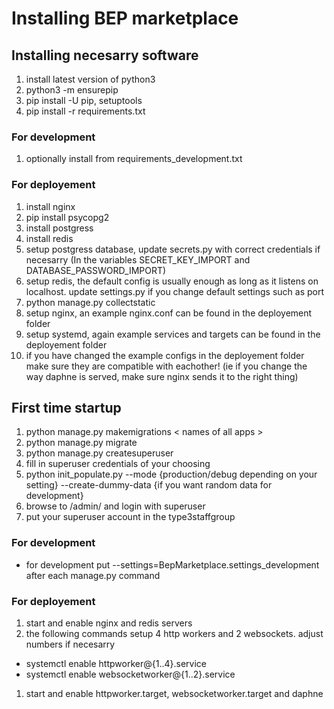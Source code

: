 # Installing BEP marketplace
## Installing necesarry software
1. install latest version of python3
1. python3 -m ensurepip
1. pip install -U pip, setuptools
1. pip install -r requirements.txt

### For development
1. optionally install from requirements_development.txt

### For deployement
1. install nginx
1. pip install psycopg2
1. install postgress
1. install redis
1. setup postgress database, update secrets.py with correct credentials if necesarry (In the variables SECRET_KEY_IMPORT and DATABASE_PASSWORD_IMPORT)
1. setup redis, the default config is usually enough as long as it listens on localhost. update settings.py if you change default settings such as port
1. python manage.py collectstatic
1. setup nginx, an example nginx.conf can be found in the deployement folder
1. setup systemd, again example services and targets can be found in the deployement folder
1. if you have changed the example configs in the deployement folder make sure they are compatible with eachother! (ie if you change the way daphne is served, make sure nginx sends it to the right thing)

## First time startup
1. python manage.py makemigrations < names of all apps >
1. python manage.py migrate
1. python manage.py createsuperuser
1. fill in superuser credentials of your choosing
1. python init_populate.py --mode {production/debug depending on your setting} --create-dummy-data {if you want random data for development}
1. browse to /admin/ and login with superuser
1. put your superuser account in the type3staffgroup

### For development
* for development put --settings=BepMarketplace.settings_development after each manage.py command

### For deployement
1. start and enable nginx and redis servers
1. the following commands setup 4 http workers and 2 websockets. adjust numbers if necesarry
  * systemctl enable httpworker@{1..4}.service
  * systemctl enable websocketworker@{1..2}.service
1. start and enable httpworker.target, websocketworker.target and daphne
